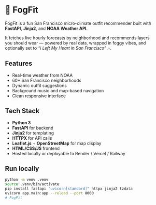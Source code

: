 # 🌁 FogFit

FogFit is a fun San Francisco micro-climate outfit recommender built with **FastAPI**, **Jinja2**, and **NOAA Weather API**.

It fetches live hourly forecasts by neighborhood and recommends layers you should wear — powered by real data, wrapped in foggy vibes, and optionally set to *“I Left My Heart in San Francisco”* 🎶.

## Features
- Real-time weather from NOAA
- 60+ San Francisco neighborhoods
- Dynamic outfit suggestions
- Background music and map-based navigation
- Clean responsive interface

## Tech Stack
- **Python 3**
- **FastAPI** for backend
- **Jinja2** for templating
- **HTTPX** for API calls
- **Leaflet.js** + **OpenStreetMap** for map display
- **HTML/CSS/JS** frontend
- Hosted locally or deployable to Render / Vercel / Railway

## Run locally
```bash
python -m venv .venv
source .venv/bin/activate
pip install fastapi "uvicorn[standard]" httpx jinja2 tzdata
uvicorn app.main:app --reload --port 8000
# FogFit
